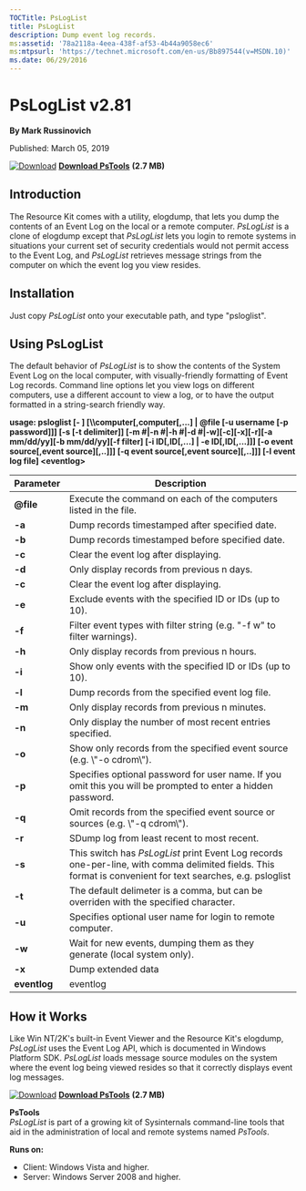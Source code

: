```yaml
--- 
TOCTitle: PsLogList
title: PsLogList
description: Dump event log records.
ms:assetid: '78a2118a-4eea-438f-af53-4b44a9058ec6'
ms:mtpsurl: 'https://technet.microsoft.com/en-us/Bb897544(v=MSDN.10)'
ms.date: 06/29/2016
---
```


PsLogList v2.81
===============

**By Mark Russinovich**

Published: March 05, 2019

[![Download](/media/landing/sysinternals/download_sm.png)](https://download.sysinternals.com/files/PSTools.zip) [**Download PsTools**](https://download.sysinternals.com/files/PSTools.zip) **(2.7 MB)**

## Introduction

The Resource Kit comes with a utility, elogdump, that lets you dump the
contents of an Event Log on the local or a remote computer. *PsLogList*
is a clone of elogdump except that *PsLogList* lets you login to remote
systems in situations your current set of security credentials would not
permit access to the Event Log, and *PsLogList* retrieves message
strings from the computer on which the event log you view resides.  



## Installation

Just copy *PsLogList* onto your executable path, and type "psloglist".  



## Using PsLogList

The default behavior of *PsLogList* is to show the contents of the
System Event Log on the local computer, with visually-friendly
formatting of Event Log records. Command line options let you view logs
on different computers, use a different account to view a log, or to
have the output formatted in a string-search friendly way.

**usage: psloglist \[- \] \[\\\\computer\[,computer\[,...\] | @file \[-u
username \[-p password\]\]\] \[-s \[-t delimiter\]\] \[-m \#|-n \#|-h
\#|-d \#|-w\]\[-c\]\[-x\]\[-r\]\[-a mm/dd/yy\]\[-b mm/dd/yy\]\[-f
filter\] \[-i ID\[,ID\[,...\] | -e ID\[,ID\[,...\]\]\] \[-o event
source\[,event source\]\[,..\]\]\] \[-q event source\[,event
source\]\[,..\]\]\] \[-l event log file\] &lt;eventlog&gt;**


|       Parameter        |                                                                        Description                                                                         |
|------------------------|------------------------------------------------------------------------------------------------------------------------------------------------------------|
| <strong>@file</strong> |                                              Execute the command on each of the computers listed in the file.                                              |
|         **-a**         |                                                       Dump records timestamped after specified date.                                                       |
|         **-b**         |                                                      Dump records timestamped before specified date.                                                       |
|         **-c**         |                                                           Clear the event log after displaying.                                                            |
|         **-d**         |                                                         Only display records from previous n days.                                                         |
|         **-c**         |                                                           Clear the event log after displaying.                                                            |
|         **-e**         |                                                  Exclude events with the specified ID or IDs (up to 10).                                                   |
|         **-f**         |                                          Filter event types with filter string (e.g. "-f w" to filter warnings).                                           |
|         **-h**         |                                                        Only display records from previous n hours.                                                         |
|         **-i**         |                                                 Show only events with the specified ID or IDs (up to 10).                                                  |
|         **-l**         |                                                      Dump records from the specified event log file.                                                       |
|         **-m**         |                                                       Only display records from previous n minutes.                                                        |
|         **-n**         |                                                 Only display the number of most recent entries specified.                                                  |
|         **-o**         |                                          Show only records from the specified event source (e.g. \\"-o cdrom\\").                                          |
|         **-p**         |                        Specifies optional password for user name. If you omit this you will be prompted to enter a hidden password.                        |
|         **-q**         |                                       Omit records from the specified event source or sources (e.g. \\"-q cdrom\\").                                       |
|         **-r**         |                                                        SDump log from least recent to most recent.                                                         |
|         **-s**         | This switch has *PsLogList* print Event Log records one-per-line, with comma delimited fields. This format is convenient for text searches, e.g. psloglist |
|         **-t**         |                                    The default delimeter is a comma, but can be overriden with the specified character.                                    |
|         **-u**         |                                                 Specifies optional user name for login to remote computer.                                                 |
|         **-w**         |                                          Wait for new events, dumping them as they generate (local system only).                                           |
|         **-x**         |                                                                     Dump extended data                                                                     |
|      **eventlog**      |                                                                          eventlog                                                                          |

## How it Works

Like Win NT/2K's built-in Event Viewer and the Resource Kit's elogdump,
*PsLogList* uses the Event Log API, which is documented in Windows
Platform SDK. *PsLogList* loads message source modules on the system
where the event log being viewed resides so that it correctly displays
event log messages.


[![Download](/media/landing/sysinternals/download_sm.png)](https://download.sysinternals.com/files/PSTools.zip) [**Download PsTools**](https://download.sysinternals.com/files/PSTools.zip) **(2.7 MB)**

**PsTools**  
*PsLogList* is part of a growing kit of Sysinternals command-line tools
that aid in the administration of local and remote systems named
*PsTools*.

**Runs on:**

-   Client: Windows Vista and higher.
-   Server: Windows Server 2008 and higher.



